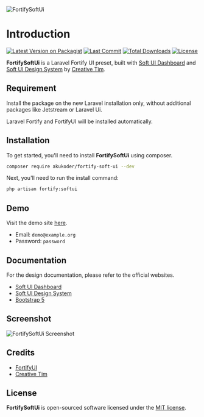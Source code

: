 ![FortifySoftUi](https://bitbucket.org/akukoder/fortify-soft-ui/raw/d4aeed12cfdf772bb1a1a069559e1740a6903927/fortify-soft-ui.png)

# Introduction

[![Latest Version on Packagist](https://img.shields.io/packagist/v/akukoder/fortify-soft-ui.svg?style=flat-square)](https://packagist.org/packages/akukoder/fortify-soft-ui)
[![Last Commit](https://img.shields.io/github/last-commit/akukoder/fortify-soft-ui?style=flat-square)](https://packagist.org/packages/akukoder/fortify-soft-ui)
[![Total Downloads](https://img.shields.io/packagist/dt/akukoder/fortify-soft-ui.svg?style=flat-square)](https://packagist.org/packages/akukoder/fortify-soft-ui)
[![License](https://img.shields.io/packagist/l/akukoder/fortify-soft-ui?style=flat-square)](https://packagist.org/packages/akukoder/fortify-soft-ui)

**FortifySoftUi** is a Laravel Fortify UI preset, built with [Soft UI Dashboard](https://www.creative-tim.com/product/soft-ui-dashboard) and [Soft UI Design System](https://www.creative-tim.com/product/soft-ui-design-system) by [Creative Tim](https://www.creative-tim.com).

## Requirement

Install the package on the new Laravel installation only, without additional packages like Jetstream or Laravel Ui.

Laravel Fortify and FortifyUI will be installed automatically.

## Installation

To get started, you'll need to install **FortifySoftUi** using composer.

```bash
composer require akukoder/fortify-soft-ui --dev
```

Next, you'll need to run the install command:

```bash
php artisan fortify:softui
```

## Demo

Visit the demo site [here](https://demo-fortify-soft-ui.akukoder.com/).

- Email: ```demo@example.org```
- Password: ```password```


## Documentation

For the design documentation, please refer to the official websites.

- [Soft UI Dashboard](https://www.creative-tim.com/learning-lab/bootstrap/overview/soft-ui-dashboard)
- [Soft UI Design System](https://www.creative-tim.com/learning-lab/bootstrap/overview/soft-ui-design-system)
- [Bootstrap 5](https://getbootstrap.com/)

## Screenshot

![FortifySoftUi Screenshot](https://bitbucket.org/akukoder/fortify-soft-ui/raw/d4aeed12cfdf772bb1a1a069559e1740a6903927/fortify-soft-ui-login.png)

## Credits
- [FortifyUI](https://github.com/zacksmash/fortify-ui)
- [Creative Tim](https://www.creative-tim.com)

## License

**FortifySoftUi** is open-sourced software licensed under the [MIT license](LICENSE.md).
